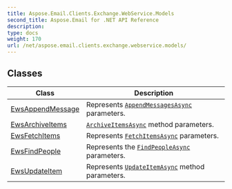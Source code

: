 ```yaml
---
title: Aspose.Email.Clients.Exchange.WebService.Models
second_title: Aspose.Email for .NET API Reference
description: 
type: docs
weight: 170
url: /net/aspose.email.clients.exchange.webservice.models/
---
```



## Classes

| Class | Description |
| --- | --- |
| [EwsAppendMessage](./ewsappendmessage/) | Represents [`AppendMessagesAsync`](../aspose.email.clients.exchange.webservice/iasyncewsclient/appendmessagesasync/) parameters. |
| [EwsArchiveItems](./ewsarchiveitems/) | [`ArchiveItemsAsync`](../aspose.email.clients.exchange.webservice/iasyncewsclient/archiveitemsasync/) method parameters. |
| [EwsFetchItems](./ewsfetchitems/) | Represents [`FetchItemsAsync`](../aspose.email.clients.exchange.webservice/iasyncewsclient/fetchitemsasync/) parameters. |
| [EwsFindPeople](./ewsfindpeople/) | Represents the [`FindPeopleAsync`](../aspose.email.clients.exchange.webservice/iasyncewsclient/findpeopleasync/) parameters. |
| [EwsUpdateItem](./ewsupdateitem/) | Represents [`UpdateItemAsync`](../aspose.email.clients.exchange.webservice/iasyncewsclient/updateitemasync/) method parameters. |



